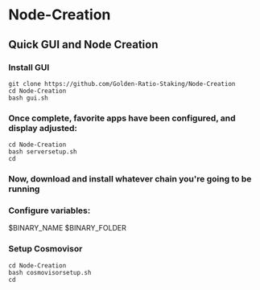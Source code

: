 # Node-Creation
## Quick GUI and Node Creation

### Install GUI
```
git clone https://github.com/Golden-Ratio-Staking/Node-Creation
cd Node-Creation
bash gui.sh
```

### Once complete, favorite apps have been configured, and display adjusted:
```
cd Node-Creation
bash serversetup.sh
cd
```

### Now, download and install whatever chain you're going to be running

### Configure variables:
$BINARY_NAME
$BINARY_FOLDER

### Setup Cosmovisor
```
cd Node-Creation
bash cosmovisorsetup.sh
cd
```
